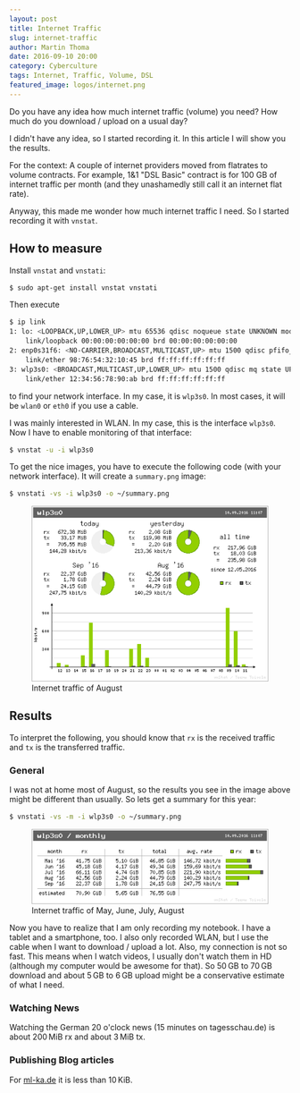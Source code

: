 ```yaml
---
layout: post
title: Internet Traffic
slug: internet-traffic
author: Martin Thoma
date: 2016-09-10 20:00
category: Cyberculture
tags: Internet, Traffic, Volume, DSL
featured_image: logos/internet.png
---
```

Do you have any idea how much internet traffic (volume) you need? How much do
you download / upload on a usual day?

I didn't have any idea, so I started recording it. In this article I will show
you the results.

For the context: A couple of internet providers moved from flatrates to volume
contracts. For example, 1&amp;1 "DSL Basic" contract is for 100 GB of internet
traffic per month (and they unashamedly still call it an internet flat rate).

Anyway, this made me wonder how much internet traffic I need. So I started
recording it with `vnstat`.


## How to measure

Install `vnstat` and `vnstati`:

```bash
$ sudo apt-get install vnstat vnstati
```

Then execute

```bash
$ ip link
1: lo: <LOOPBACK,UP,LOWER_UP> mtu 65536 qdisc noqueue state UNKNOWN mode DEFAULT group default qlen 1
    link/loopback 00:00:00:00:00:00 brd 00:00:00:00:00:00
2: enp0s31f6: <NO-CARRIER,BROADCAST,MULTICAST,UP> mtu 1500 qdisc pfifo_fast state DOWN mode DEFAULT group default qlen 1000
    link/ether 98:76:54:32:10:45 brd ff:ff:ff:ff:ff:ff
3: wlp3s0: <BROADCAST,MULTICAST,UP,LOWER_UP> mtu 1500 qdisc mq state UP mode DORMANT group default qlen 1000
    link/ether 12:34:56:78:90:ab brd ff:ff:ff:ff:ff:ff
```

to find your network interface. In my case, it is `wlp3s0`. In most cases, it
will be `wlan0` or `eth0` if you use a cable.

I was mainly interested in WLAN. In my case, this is the interface `wlp3s0`.
Now I have to enable monitoring of that interface:

```bash
$ vnstat -u -i wlp3s0
```

To get the nice images, you have to execute the following code (with your
network interface). It will create a `summary.png` image:

```bash
$ vnstati -vs -i wlp3s0 -o ~/summary.png
```

<figure class="wp-caption aligncenter img-thumbnail">
    <img src="../images/2016/09/vnstati-august.png" alt="Internet traffic of August" />
    <figcaption class="text-center">Internet traffic of August</figcaption>
</figure>


## Results

To interpret the following, you should know that `rx` is the received traffic
and `tx` is the transferred traffic.


### General

I was not at home most of August, so the results you see in the image above
might be different than usually. So lets get a summary for this year:

```bash
$ vnstati -vs -m -i wlp3s0 -o ~/summary.png
```

<figure class="wp-caption aligncenter img-thumbnail">
    <img src="../images/2016/09/vnstati-2016.png" alt="Internet traffic of May, June, July, August" />
    <figcaption class="text-center">Internet traffic of May, June, July, August</figcaption>
</figure>

Now you have to realize that I am only recording my notebook. I have a tablet
and a smartphone, too. I also only recorded WLAN, but I use the cable when I
want to download / upload a lot. Also, my connection is not so fast. This means
when I watch videos, I usually don't watch them in HD (although my computer
would be awesome for that). So 50&thinsp;GB to 70&thinsp;GB download and about
5&thinsp;GB to 6&thinsp;GB upload might be a conservative estimate of what I
need.


### Watching News

Watching the German 20 o'clock news (15 minutes on tagesschau.de) is about
200&thinsp;MiB rx and about 3&thinsp;MiB tx.


### Publishing Blog articles

For [ml-ka.de](https://ml-ka.de/) it is less than 10&thinsp;KiB.